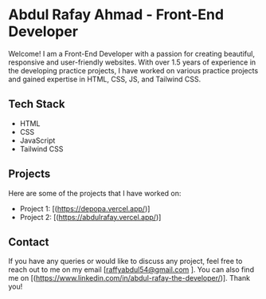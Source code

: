 # Abdul Rafay Ahmad - Front-End Developer

Welcome! I am a Front-End Developer with a passion for creating beautiful, responsive and user-friendly websites. With over 1.5 years of experience in the developing practice projects, I have worked on various practice projects and gained expertise in HTML, CSS, JS, and Tailwind CSS.

## Tech Stack

- HTML
- CSS
- JavaScript
- Tailwind CSS

## Projects

Here are some of the projects that I have worked on:

- Project 1: [(https://depopa.vercel.app/)]
- Project 2: [(https://abdulrafay.vercel.app/)]

## Contact

If you have any queries or would like to discuss any project, feel free to reach out to me on my email [raffyabdul54@gmail.com ]. You can also find me on [(https://www.linkedin.com/in/abdul-rafay-the-developer/)]. Thank you!
